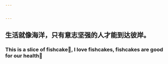 ```yaml
---


---
```


<h2 id="生活就像海洋，只有意志坚强的人才能到达彼岸。">生活就像海洋，只有意志坚强的人才能到达彼岸。</h2>
<h3 id="this-is-a-slice-of-fishcake🍥-i-love-fishcakes-fishcakes-are-good-for-our-health🤗">This is a slice of fishcake🍥, I love fishcakes, fishcakes are good for our health🤗</h3>

